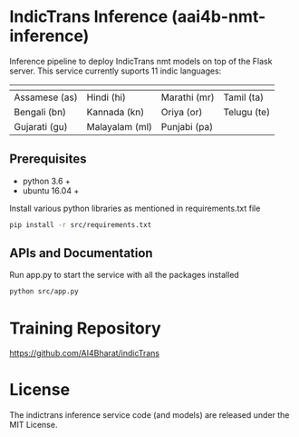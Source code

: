 # IndicTrans Inference  (aai4b-nmt-inference)
Inference pipeline to deploy IndicTrans nmt models on top of the Flask server.
This service currently suports 11 indic languages:

| <!-- -->  | <!-- --> | <!-- --> | <!-- --> |
| ------------- | ------------- | ------------- | ------------- |
| Assamese (as)  | Hindi (hi) | Marathi (mr) | Tamil (ta)|
| Bengali (bn) | Kannada (kn)| Oriya (or) | Telugu (te)|
| Gujarati (gu) | Malayalam (ml) | Punjabi (pa) |

## Prerequisites
- python 3.6 +
- ubuntu 16.04 +

Install various python libraries as mentioned in requirements.txt file

```bash
pip install -r src/requirements.txt
```

## APIs and Documentation
Run app.py to start the service with all the packages installed

```bash
python src/app.py
```
# Training Repository
https://github.com/AI4Bharat/indicTrans
# License
The indictrans inference service code (and models) are released under the MIT License.

